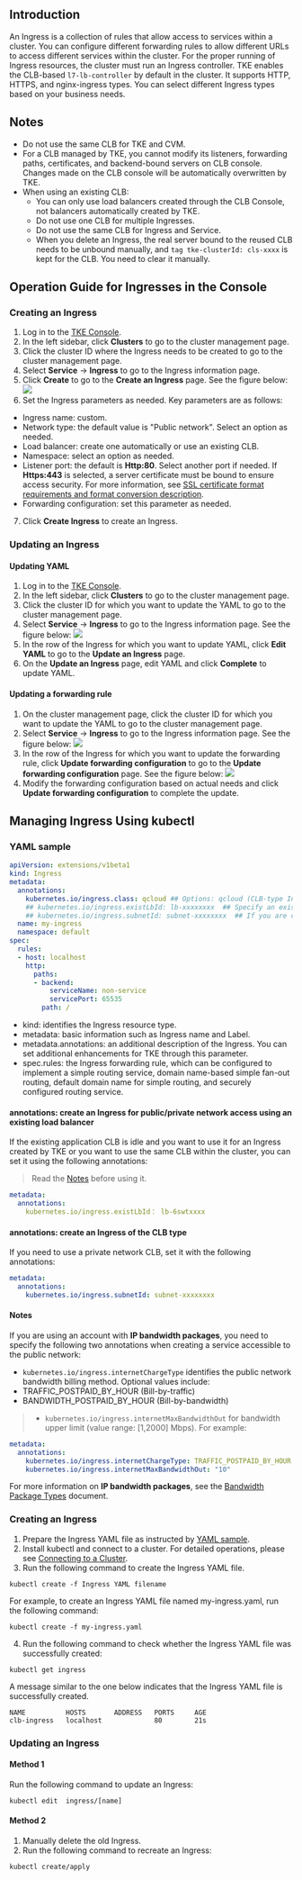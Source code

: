 ## Introduction
An Ingress is a collection of rules that allow access to services within a cluster. You can configure different forwarding rules to allow different URLs to access different services within the cluster.
For the proper running of Ingress resources, the cluster must run an Ingress controller. TKE enables the CLB-based `l7-lb-controller` by default in the cluster. It supports HTTP, HTTPS, and nginx-ingress types. You can select different Ingress types based on your business needs.
<span id="annotations"></span>   
## Notes
- Do not use the same CLB for TKE and CVM.
- For a CLB managed by TKE, you cannot modify its listeners, forwarding paths, certificates, and backend-bound servers on CLB console. Changes made on the CLB console will be automatically overwritten by TKE.
- When using an existing CLB:
  - You can only use load balancers created through the CLB Console, not balancers automatically created by TKE.
  - Do not use one CLB for multiple Ingresses.
  - Do not use the same CLB for Ingress and Service.
  - When you delete an Ingress, the real server bound to the reused CLB needs to be unbound manually, and `tag tke-clusterId: cls-xxxx` is kept for the CLB. You need to clear it manually.

## Operation Guide for Ingresses in the Console

### Creating an Ingress

1. Log in to the [TKE Console](https://console.cloud.tencent.com/tke2).
2. In the left sidebar, click **Clusters** to go to the cluster management page.
3. Click the cluster ID where the Ingress needs to be created to go to the cluster management page.
4. Select **Service** -> **Ingress** to go to the Ingress information page.
5. Click **Create** to go to the **Create an Ingress** page. See the figure below:
![](https://main.qcloudimg.com/raw/f2fd4c00a82da4e564b964c87b7e7bcb.png)
6. Set the Ingress parameters as needed. Key parameters are as follows:
 - Ingress name: custom.
 - Network type: the default value is "Public network". Select an option as needed.
 - Load balancer: create one automatically or use an existing CLB.
 - Namespace: select an option as needed.
 - Listener port: the default is **Http:80**. Select another port if needed.
 If **Https:443** is selected, a server certificate must be bound to ensure access security. For more information, see [SSL certificate format requirements and format conversion description](https://intl.cloud.tencent.com/document/product/214/5369).
 - Forwarding configuration: set this parameter as needed.
7. Click **Create Ingress** to create an Ingress.

### Updating an Ingress

#### Updating YAML

1. Log in to the [TKE Console](https://console.cloud.tencent.com/tke2).
2. In the left sidebar, click **Clusters** to go to the cluster management page.
3. Click the cluster ID for which you want to update the YAML to go to the cluster management page.
4. Select **Service** -> **Ingress** to go to the Ingress information page. See the figure below:
![](https://main.qcloudimg.com/raw/9d8befd5a41b4c922999f3337a71f2ab.png)
5. In the row of the Ingress for which you want to update YAML, click **Edit YAML** to go to the **Update an Ingress** page.
6. On the **Update an Ingress** page, edit YAML and click **Complete** to update YAML.

#### Updating a forwarding rule

1. On the cluster management page, click the cluster ID for which you want to update the YAML to go to the cluster management page.
2. Select **Service** -> **Ingress** to go to the Ingress information page. See the figure below:
![](https://main.qcloudimg.com/raw/6fdbb1dacd69b382e93204a3ead2cbbb.png)
3. In the row of the Ingress for which you want to update the forwarding rule, click **Update forwarding configuration** to go to the **Update forwarding configuration** page. See the figure below:
![](https://main.qcloudimg.com/raw/ac813654063e6349790d10216d3eab47.png)
4. Modify the forwarding configuration based on actual needs and click **Update forwarding configuration** to complete the update.

## Managing Ingress Using kubectl

<span id="YAMLSample"></span>
### YAML sample
```Yaml
apiVersion: extensions/v1beta1
kind: Ingress
metadata:
  annotations:
    kubernetes.io/ingress.class: qcloud ## Options: qcloud (CLB-type Ingress), nginx (nginx-ingress)
	## kubernetes.io/ingress.existLbId: lb-xxxxxxxx  ## Specify an existing load balancer to use to create the Ingress for public/private network access.
    ## kubernetes.io/ingress.subnetId: subnet-xxxxxxxx  ## If you are creating a CLB-type private network Ingress, you need to specify this annotation.
  name: my-ingress
  namespace: default
spec:
  rules:
  - host: localhost
    http:
      paths:
      - backend:
          serviceName: non-service
          servicePort: 65535
        path: /
```
- kind: identifies the Ingress resource type.
- metadata: basic information such as Ingress name and Label.
- metadata.annotations: an additional description of the Ingress. You can set additional enhancements for TKE through this parameter.
- spec.rules: the Ingress forwarding rule, which can be configured to implement a simple routing service, domain name-based simple fan-out routing, default domain name for simple routing, and securely configured routing service.

#### annotations: create an Ingress for public/private network access using an existing load balancer

If the existing application CLB is idle and you want to use it for an Ingress created by TKE or you want to use the same CLB within the cluster, you can set it using the following annotations:
>Read the [Notes](#annotations) before using it.
>
```Yaml
metadata:
  annotations:
    kubernetes.io/ingress.existLbId： lb-6swtxxxx
```

#### annotations: create an Ingress of the CLB type

If you need to use a private network CLB, set it with the following annotations:
```Yaml
metadata:
  annotations:
    kubernetes.io/ingress.subnetId: subnet-xxxxxxxx
```

#### Notes
If you are using an account with **IP bandwidth packages**, you need to specify the following two annotations when creating a service accessible to the public network:
- `kubernetes.io/ingress.internetChargeType` identifies the public network bandwidth billing method. Optional values include:
 - TRAFFIC_POSTPAID_BY_HOUR (Bill-by-traffic)
 - BANDWIDTH_POSTPAID_BY_HOUR (Bill-by-bandwidth)
> - `kubernetes.io/ingress.internetMaxBandwidthOut` for bandwidth upper limit (value range: [1,2000] Mbps).
For example:
```Yaml
metadata:
  annotations:
    kubernetes.io/ingress.internetChargeType: TRAFFIC_POSTPAID_BY_HOUR
    kubernetes.io/ingress.internetMaxBandwidthOut: "10"
```
For more information on **IP bandwidth packages**, see the [Bandwidth Package Types](https://intl.cloud.tencent.com/document/product/684/15246) document.

### Creating an Ingress

1. Prepare the Ingress YAML file as instructed by [YAML sample](#YAMLSample).
2. Install kubectl and connect to a cluster. For detailed operations, please see [Connecting to a Cluster](https://intl.cloud.tencent.com/document/product/457/30639).
3. Run the following command to create the Ingress YAML file.
```shell
kubectl create -f Ingress YAML filename
```
For example, to create an Ingress YAML file named my-ingress.yaml, run the following command:
```shell
kubectl create -f my-ingress.yaml
```
4. Run the following command to check whether the Ingress YAML file was successfully created:
```shell
kubectl get ingress
```
A message similar to the one below indicates that the Ingress YAML file is successfully created.
```
NAME          HOSTS       ADDRESS   PORTS     AGE
clb-ingress   localhost             80        21s
```

### Updating an Ingress

#### Method 1

Run the following command to update an Ingress:
```
kubectl edit  ingress/[name]
```

#### Method 2

1. Manually delete the old Ingress.
2. Run the following command to recreate an Ingress:
```
kubectl create/apply
```
